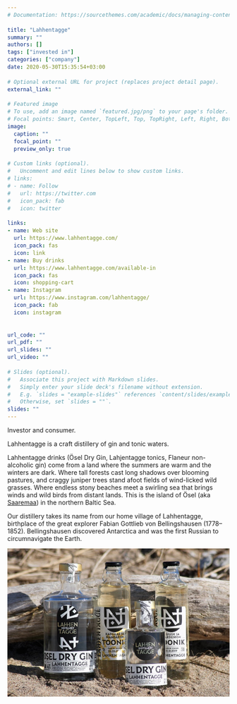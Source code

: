 ```yaml
---
# Documentation: https://sourcethemes.com/academic/docs/managing-content/

title: "Lahhentagge"
summary: ""
authors: []
tags: ["invested in"]
categories: ["company"]
date: 2020-05-30T15:35:54+03:00

# Optional external URL for project (replaces project detail page).
external_link: ""

# Featured image
# To use, add an image named `featured.jpg/png` to your page's folder.
# Focal points: Smart, Center, TopLeft, Top, TopRight, Left, Right, BottomLeft, Bottom, BottomRight.
image:
  caption: ""
  focal_point: ""
  preview_only: true

# Custom links (optional).
#   Uncomment and edit lines below to show custom links.
# links:
# - name: Follow
#   url: https://twitter.com
#   icon_pack: fab
#   icon: twitter

links:
- name: Web site
  url: https://www.lahhentagge.com/
  icon_pack: fas
  icon: link
- name: Buy drinks
  url: https://www.lahhentagge.com/available-in
  icon_pack: fas
  icon: shopping-cart
- name: Instagram
  url: https://www.instagram.com/lahhentagge/
  icon_pack: fab
  icon: instagram


url_code: ""
url_pdf: ""
url_slides: ""
url_video: ""

# Slides (optional).
#   Associate this project with Markdown slides.
#   Simply enter your slide deck's filename without extension.
#   E.g. `slides = "example-slides"` references `content/slides/example-slides.md`.
#   Otherwise, set `slides = ""`.
slides: ""
---
```

Investor and consumer.

Lahhentagge is a craft distillery of gin and tonic waters.

Lahhentagge drinks (Ösel Dry Gin, Lahjentagge tonics, Flaneur non-alcoholic gin) come from a land where the summers are warm and the winters are dark. Where tall forests cast long shadows over blooming pastures, and craggy juniper trees stand afoot fields of wind-licked wild grasses. Where endless stony beaches meet a swirling sea that brings winds and wild birds from distant lands. This is the island of Ösel (aka [Saaremaa](https://en.wikipedia.org/wiki/Saaremaa)) in the northern Baltic Sea.

Our distillery takes its name from our home village of Lahhentagge, birthplace of the great explorer Fabian Gottlieb von Bellingshausen (1778–1852). Bellingshausen discovered Antarctica and was the first Russian to circumnavigate the Earth.

![Lahhentagge drinks](drinks.jpg)

